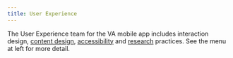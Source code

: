 ```yaml
---
title: User Experience
---
```


The User Experience team for the VA mobile app includes interaction design, [content design](/docs/Flagship%20design%20library/Content/content-style-guide), [accessibility](/docs/UX/Foundations/Accessibility) and [research](/docs/UX/Foundations/research) practices. See the menu at left for more detail.
